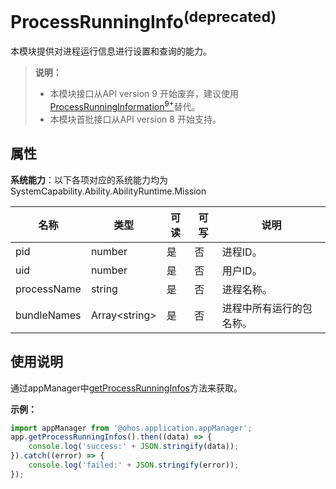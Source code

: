 # ProcessRunningInfo<sup>(deprecated)</sup>

本模块提供对进程运行信息进行设置和查询的能力。

> **说明：** 
> - 本模块接口从API version 9 开始废弃，建议使用[ProcessRunningInformation<sup>9+</sup>](js-apis-inner-application-processRunningInformation.md)替代。
> - 本模块首批接口从API version 8 开始支持。

## 属性

**系统能力**：以下各项对应的系统能力均为SystemCapability.Ability.AbilityRuntime.Mission

| 名称 | 类型 | 可读 | 可写 | 说明 | 
| -------- | -------- | -------- | -------- | -------- |
| pid | number | 是 | 否 | 进程ID。 | 
| uid | number | 是 | 否 | 用户ID。 | 
| processName | string | 是 | 否 | 进程名称。 | 
| bundleNames | Array&lt;string&gt; | 是 | 否 | 进程中所有运行的包名称。 | 

## 使用说明

通过appManager中[getProcessRunningInfos](js-apis-application-appManager.md##appManager.getProcessRunningInfos<sup>(deprecated)</sup>)方法来获取。

**示例：**
```ts
import appManager from '@ohos.application.appManager';
app.getProcessRunningInfos().then((data) => {
    console.log('success:' + JSON.stringify(data));
}).catch((error) => {
    console.log('failed:' + JSON.stringify(error));
});
```
